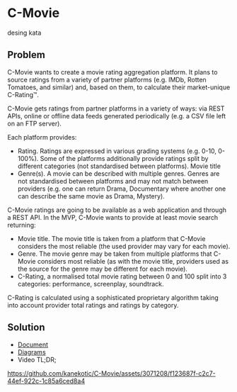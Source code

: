 # C-Movie

desing kata

## Problem
C-Movie wants to create a movie rating aggregation platform. It plans to source ratings from a variety of partner platforms (e.g. IMDb, Rotten Tomatoes, and similar) and, based on them, to calculate their market-unique C-Rating™.

C-Movie gets ratings from partner platforms in a variety of ways: via REST APIs, online or offline data feeds generated periodically (e.g. a CSV file left on an FTP server).

Each platform provides:
- Rating. Ratings are expressed in various grading systems (e.g. 0-10, 0-100%). Some of the platforms additionally provide ratings split by different categories (not standardised between platforms). 
Movie title
- Genre(s). A movie can be described with multiple genres. Genres are not standardised between platforms and may not match between providers (e.g. one can return Drama, Documentary where another one can describe the same movie as Drama, Mystery).


C-Movie ratings are going to be available as a web application and through a REST API. In the MVP, C-Movie wants to provide at least movie search returning:

- Movie title. The movie title is taken from a platform that C-Movie considers the most reliable (the used provider may vary for each movie).
- Genre. The movie genre may be taken from multiple platforms that C-Movie considers most reliable (as with the movie title, providers used as the source for the genre may be different for each movie).
- C-Rating, a normalised total movie rating between 0 and 100 split into 3 categories: performance, screenplay, soundtrack.


C-Rating is calculated using a sophisticated proprietary algorithm taking into account provider total ratings and ratings by category.

## Solution

- [Document](./solution.md)
- [Diagrams](https://excalidraw.com/#json=M0Qk4LLLgHLuJxc9Nu2cA,ajp8i6-Pexnrq9aYhZqq0Q)
- Video TL;DR;

https://github.com/kanekotic/C-Movie/assets/3071208/f123687f-c2c7-44ef-922c-1c85a6ced8a4


